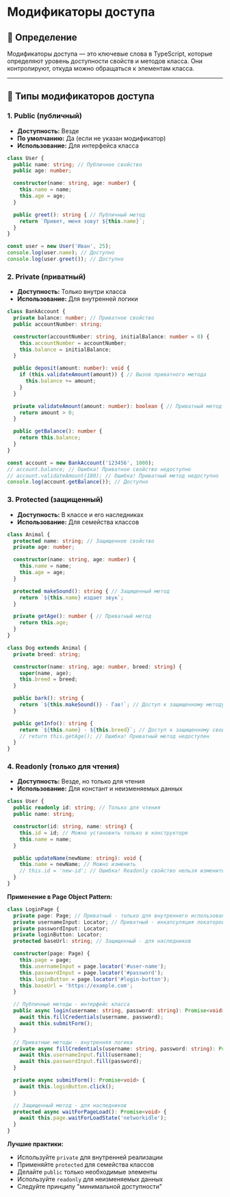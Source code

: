 # Модификаторы доступа

## 📖 Определение

Модификаторы доступа — это ключевые слова в TypeScript, которые определяют уровень доступности свойств и методов класса. Они контролируют, откуда можно обращаться к элементам класса.

---

## 🔑 Типы модификаторов доступа

### 1. Public (публичный)
- **Доступность:** Везде
- **По умолчанию:** Да (если не указан модификатор)
- **Использование:** Для интерфейса класса

```typescript
class User {
  public name: string; // Публичное свойство
  public age: number;

  constructor(name: string, age: number) {
    this.name = name;
    this.age = age;
  }

  public greet(): string { // Публичный метод
    return `Привет, меня зовут ${this.name}`;
  }
}

const user = new User('Иван', 25);
console.log(user.name); // Доступно
console.log(user.greet()); // Доступно
```

### 2. Private (приватный)
- **Доступность:** Только внутри класса
- **Использование:** Для внутренней логики

```typescript
class BankAccount {
  private balance: number; // Приватное свойство
  public accountNumber: string;

  constructor(accountNumber: string, initialBalance: number = 0) {
    this.accountNumber = accountNumber;
    this.balance = initialBalance;
  }

  public deposit(amount: number): void {
    if (this.validateAmount(amount)) { // Вызов приватного метода
      this.balance += amount;
    }
  }

  private validateAmount(amount: number): boolean { // Приватный метод
    return amount > 0;
  }

  public getBalance(): number {
    return this.balance;
  }
}

const account = new BankAccount('123456', 1000);
// account.balance; // Ошибка! Приватное свойство недоступно
// account.validateAmount(100); // Ошибка! Приватный метод недоступно
console.log(account.getBalance()); // Доступно
```

### 3. Protected (защищенный)
- **Доступность:** В классе и его наследниках
- **Использование:** Для семейства классов

```typescript
class Animal {
  protected name: string; // Защищенное свойство
  private age: number;

  constructor(name: string, age: number) {
    this.name = name;
    this.age = age;
  }

  protected makeSound(): string { // Защищенный метод
    return `${this.name} издает звук`;
  }

  private getAge(): number { // Приватный метод
    return this.age;
  }
}

class Dog extends Animal {
  private breed: string;

  constructor(name: string, age: number, breed: string) {
    super(name, age);
    this.breed = breed;
  }

  public bark(): string {
    return `${this.makeSound()} - Гав!`; // Доступ к защищенному методу
  }

  public getInfo(): string {
    return `${this.name} - ${this.breed}`; // Доступ к защищенному свойству
    // return this.getAge(); // Ошибка! Приватный метод недоступен
  }
}
```

### 4. Readonly (только для чтения)
- **Доступность:** Везде, но только для чтения
- **Использование:** Для констант и неизменяемых данных

```typescript
class User {
  public readonly id: string; // Только для чтения
  public name: string;

  constructor(id: string, name: string) {
    this.id = id; // Можно установить только в конструкторе
    this.name = name;
  }

  public updateName(newName: string): void {
    this.name = newName; // Можно изменить
    // this.id = 'new-id'; // Ошибка! Readonly свойство нельзя изменить
  }
}
```

**Применение в Page Object Pattern:**
```typescript
class LoginPage {
  private page: Page; // Приватный - только для внутреннего использования
  private usernameInput: Locator; // Приватный - инкапсуляция локаторов
  private passwordInput: Locator;
  private loginButton: Locator;
  protected baseUrl: string; // Защищенный - для наследников

  constructor(page: Page) {
    this.page = page;
    this.usernameInput = page.locator('#user-name');
    this.passwordInput = page.locator('#password');
    this.loginButton = page.locator('#login-button');
    this.baseUrl = 'https://example.com';
  }

  // Публичные методы - интерфейс класса
  public async login(username: string, password: string): Promise<void> {
    await this.fillCredentials(username, password);
    await this.submitForm();
  }

  // Приватные методы - внутренняя логика
  private async fillCredentials(username: string, password: string): Promise<void> {
    await this.usernameInput.fill(username);
    await this.passwordInput.fill(password);
  }

  private async submitForm(): Promise<void> {
    await this.loginButton.click();
  }

  // Защищенный метод - для наследников
  protected async waitForPageLoad(): Promise<void> {
    await this.page.waitForLoadState('networkidle');
  }
}
```

**Лучшие практики:**
- Используйте `private` для внутренней реализации
- Применяйте `protected` для семейства классов
- Делайте `public` только необходимые элементы
- Используйте `readonly` для неизменяемых данных
- Следуйте принципу "минимальной доступности"

